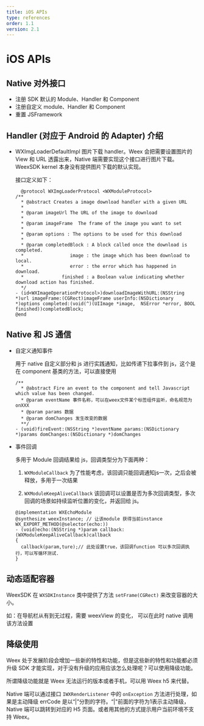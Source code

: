 ```yaml
---
title: iOS APIs
type: references
order: 1.1
version: 2.1
---
```


# iOS APIs

## Native 对外接口

 - 注册 SDK 默认的 Module、Handler 和 Component
 - 注册自定义 module、Handler 和 Component
 - 重置 JSFramework

## Handler (对应于 Android 的 Adapter) 介绍
  
- WXImgLoaderDefaultImpl 图片下载 handler。Weex 会把需要设置图片的 View 和 URL 透露出来，Native 端需要实现这个接口进行图片下载。WeexSDK kernel 本身没有提供图片下载的默认实现。

  接口定义如下：

  ```object-c
    @protocol WXImgLoaderProtocol <WXModuleProtocol>
  /**
    * @abstract Creates a image download handler with a given URL
    *
    * @param imageUrl The URL of the image to download
    *
    * @param imageFrame  The frame of the image you want to set
    *
    * @param options : The options to be used for this download
    *
    * @param completedBlock : A block called once the download is completed.
    *                 image : the image which has been download to local.
    *                 error : the error which has happened in download.
    *              finished : a Boolean value indicating whether download action has finished.
    */
  - (id<WXImageOperationProtocol>)downloadImageWithURL:(NSString *)url imageFrame:(CGRect)imageFrame userInfo:(NSDictionary *)options completed:(void(^)(UIImage *image,  NSError *error, BOOL finished))completedBlock;
  @end 
  ```

## Native 和 JS 通信

- 自定义通知事件

  用于 native 自定义部分和 js 进行实践通知，比如传递下拉事件到 js，这个是在 component 基类的方法，可以直接使用
  
  ```
  /**
    * @abstract Fire an event to the component and tell Javascript which value has been changed. 
    * @param eventName 事件名称，可以在weex文件某个标签组件监听，命名规范为 onXXX
    * @param params 数据
    * @param domChanges 发生改变的数据
    **/
  - (void)fireEvent:(NSString *)eventName params:(NSDictionary *)params domChanges:(NSDictionary *)domChanges
  ```

- 事件回调

  多用于 Module 回调结果给 js，回调类型分为下面两种：

  1. `WXModuleCallback` 为了性能考虑，该回调只能回调通知js一次，之后会被释放，多用于一次结果
  
  2. `WXModuleKeepAliveCallback` 该回调可以设置是否为多次回调类型，多次回调的场景如持续监听位置的变化，并返回给 js。
  
  ```
  @implementation WXEchoModule
  @synthesize weexInstance; // 让该module 获得当前instance
  WX_EXPORT_METHOD(@selector(echo:))
  - (void)echo:(NSString *)param callback:(WXModuleKeepAliveCallback)callback
  {
    callback(param,ture);// 此处设置true，该回调function 可以多次回调执行，可以写循环测试.
  }
  ```

## 动态适配容器

WeexSDK 在 `WXSDKInstance` 类中提供了方法 `setFrame(CGRect)` 来改变容器的大小。

如：在导航栏从有到无过程，需要 weexView 的变化， 可以在此时 native 调用该方法设置
 

## 降级使用

Weex 处于发展阶段会增加一些新的特性和功能，但是这些新的特性和功能都必须升级 SDK 才能实现，对于没有升级的应用应该怎么处理呢？可以使用降级功能。

所谓降级功能就是 Weex 无法运行的版本或者手机，可以用 Weex h5 来代替。

Native 端可以通过接口 `IWXRenderListener` 中的 `onException` 方法进行处理，如果是主动降级 errCode 是以“|”分割的字符。“|"前面的字符为1表示主动降级，Native 端可以跳转到对应的 H5 页面。或者用其他的方式提示用户当前环境不支持 Weex。

	  